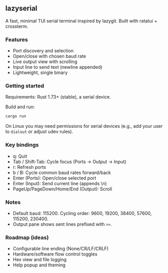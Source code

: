 ## lazyserial

A fast, minimal TUI serial terminal inspired by lazygit. Built with ratatui + crossterm.

### Features
- Port discovery and selection
- Open/close with chosen baud rate
- Live output view with scrolling
- Input line to send text (newline appended)
- Lightweight, single binary

### Getting started
Requirements: Rust 1.73+ (stable), a serial device.

Build and run:
```sh
cargo run
```

On Linux you may need permissions for serial devices (e.g., add your user to `dialout` or adjust udev rules).

### Key bindings
- q: Quit
- Tab / Shift-Tab: Cycle focus (Ports → Output → Input)
- r: Refresh ports
- b / B: Cycle common baud rates forward/back
- Enter (Ports): Open/close selected port
- Enter (Input): Send current line (appends \n)
- PageUp/PageDown/Home/End (Output): Scroll

### Notes
- Default baud: 115200. Cycling order: 9600, 19200, 38400, 57600, 115200, 230400.
- Output pane shows sent lines prefixed with `>>`.

### Roadmap (ideas)
- Configurable line ending (None/CR/LF/CRLF)
- Hardware/software flow control toggles
- Hex view and file logging
- Help popup and theming


